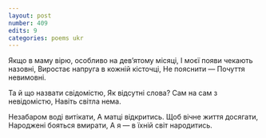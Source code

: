 ```yaml
---
layout: post
number: 409
edits: 9
categories: poems ukr
---
```


Якщо в маму вірю, особливо на девʼятому місяці,
І моєї появи чекають назовні,
Виростає напруга в кожній кісточці, 
Не пояснити —
Почуття невимовні.

Та й що назвати свідомістю, 
Як відсутні слова?
Сам на сам з невідомістю,
Навіть світла нема.

Незабаром воді витікати,
А матці відкритись.
Щоб вічне життя досягати,
Народжені бояться вмирати,
А я — в їхній світ народитись.
